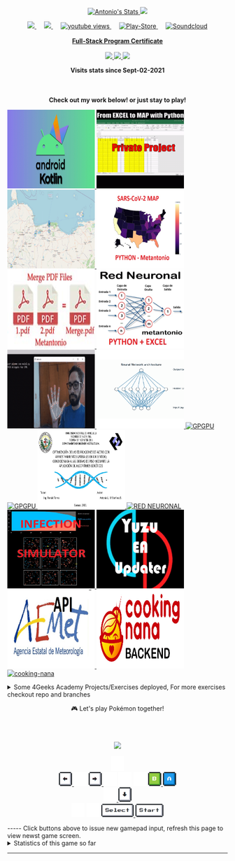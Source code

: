 <p align="center">
  <a href="https://github.com/metantonio" class="rich-diff-level-one">
    <img src="https://github-readme-stats.vercel.app/api?username=metantonio&show_icons=true&theme=dark" alt="Antonio's Stats" height="180em" />
    <img src="https://github-readme-stats.vercel.app/api/top-langs/?username=metantonio&exclude_repo=KNN-Image-Classification&show_icons=true&hide_border=false&layout=compact&langs_count=8&theme=dark" height="180em" />
  </a> 
</p>
<!-- seccion de redes sociales -->
<p align="center">
  <a href= "https://instagram.com/metantonio">
    <img src="https://badges.aleen42.com/src/instagram.svg" />
  </a>
  &emsp;
  <a href="https://linkedin.com/in/metantonio">
    <img src="https://img.shields.io/badge/LinkedIn-0077B5?style=for-the-badge&logo=linkedin&logoColor=white" width="80px" />
  </a>
  &emsp;
  <a href="https://www.youtube.com/metantonio">
    <img alt="youtube views" title="YouTube views" src="https://img.shields.io/youtube/channel/subscribers/UC65ksYjdenCfaTriVznWs2Q?style=social" />
  </a>
  &emsp;
  <a href="https://play.google.com/store/apps/developer?id=Antonio+Luis+III+Mart%C3%ADnez+Bastardo">
    <img alt="Play-Store" title="Soundcloud" src="https://img.shields.io/badge/Google_Play-414141?style=for-the-badge&logo=google-play&logoColor=white" width="90px" />
  </a>
   &emsp;
  <a href="https://soundcloud.com/metantonio">
    <img alt="Soundcloud" title="Soundcloud" src="https://badges.aleen42.com/src/soundcloud.svg" width="90px" />
  </a>
  <br/><br/>
  <!-- Final de las redes sociales -->
  <a href="https://storage.googleapis.com/certificates-breathecode/fdf7c30270f84483ff336c908f61852d7b8a06f8">
    <strong >Full-Stack Program Certificate</strong>
  </a>
  <br/><br/>
  <!-- Sección con algunos badges básicos sobre mi repositorio -->
  <a href="https://github.com/metantonio">
    <img src="https://badges.pufler.dev/years/metantonio?style=flat-square&color=black&logo=github&a=0" />
  </a>
  <a href="https://github.com/metantonio">
    <img src="https://badges.pufler.dev/visits/metantonio/metantonio?style=flat-square&color=black&logo=github&a=0" />
  </a>
  
  <img src="https://badges.pufler.dev/repos/metantonio" />
  <!-- Fin de los badges -->
  <br/>
  <p align="center">
    <strong>Visits stats since Sept-02-2021</strong>
    <br/><br/>
    <br/><br/>
    <strong>Check out my work below! or just stay to play!</strong>
  </p>
  <!-- Sección de Proyectos -->
  <p>
    <!-- Proyecto -8 -->
    <a href="https://github.com/metantonio/Google-Developer-Training-Kotlin" width="200px">
      <img src="https://github.com/metantonio/Google-Developer-Training-Kotlin/blob/main/portada.jpeg" width="200px" alt="GPGPU" height="180"/>
    </a>
    <!-- Proyecto -7 -->
    <a href="https://github.com/metantonio/map-draw" width="200px">
      <img src="./map-draw.gif" width="200px" alt="GPGPU" height="180"/>
    </a>
    <!-- Proyecto -6 -->
    <a href="https://github.com/metantonio/number-location" width="200px">
      <img src="https://raw.githubusercontent.com/metantonio/number-location/main/portada.jpg" width="200px" alt="GPGPU" height="180"/>
    </a>
    <!-- Proyecto -5 -->
    <a href="https://github.com/metantonio/usa-covid-map" width="200px">
      <img src="https://raw.githubusercontent.com/metantonio/usa-covid-map/main/portada.jpg" width="200px" alt="GPGPU" height="180"/>
    </a>
    <!-- Proyecto -4 -->
    <a href="https://github.com/metantonio/merge-pdf-files" width="200px">
      <img src="https://raw.githubusercontent.com/metantonio/merge-pdf-files/main/miniportada.jpg" width="200px" alt="GPGPU" height="180"/>
    </a>	
    <!-- Proyecto -3 -->
    <a href="https://github.com/metantonio/red-neuronal-python-excel" width="200px">
      <img src="https://github.com/metantonio/red-neuronal-python-excel/blob/main/portada.jpg" width="200px" alt="GPGPU" height="180"/>
    </a>	
    <!-- Proyecto -2 -->
    <a href="https://github.com/metantonio/AI-virtual-mouse" width="200px">
      <img src="https://github.com/metantonio/AI-virtual-mouse/blob/main/portada.gif" width="200px" alt="GPGPU" height="180"/>
    </a>	
    <!-- Proyecto -1 -->
    <a href="https://github.com/metantonio/neural-network-python-2" width="200px">
      <img src="https://raw.githubusercontent.com/metantonio/neural-network-python-2/main/portada.gif" width="200px" alt="GPGPU" height="180"/>
    </a>	
    <!-- Proyecto 0 -->
    <a href="https://github.com/metantonio/ML-tensorflow-web" width="200px">
      <img src="https://raw.githubusercontent.com/metantonio/ML-tensorflow-web/main/img/portada-readme.png" width="200px" alt="GPGPU" height="180"/>
    </a>	
    <!-- Proyecto 1 -->
    <a href="https://github.com/metantonio/gpgpu-particle-noise" width="200px">
      <img src="https://github.com/metantonio/gpgpu-particle-noise/blob/main/example2.gif?raw=true" width="200px" alt="GPGPU" height="180"/>
    </a>
    <!-- Proyecto 2 -->
    <a href="https://github.com/metantonio/tesis-ucv-ui" width="200px">
      <img src="https://raw.githubusercontent.com/metantonio/tesis-ucv-ui/main/docs/presentation.jpg" width="200px" alt="TESIS" height="180"/>
    </a>
    <!-- Proyecto 3 -->
    <a href="https://github.com/metantonio/red-neural-python" width="200px">
      <img src="https://raw.githubusercontent.com/metantonio/red-neural-python/main/portada.jpg" width="200px" height="180" alt="RED NEURONAL" />
    </a>
     <!-- Proyecto 4 -->
    <a href="https://github.com/metantonio/infection-simulation" width="200px">
      <img src="https://raw.githubusercontent.com/metantonio/infection-simulation/main/example.jpg" width="200px" height="180" alt="Infection" />
    </a>
    <!-- Proyecto 5 -->
    <a href="https://github.com/metantonio/yuzu-ea-updater" width="200px">
      <img src="https://raw.githubusercontent.com/metantonio/yuzu-ea-updater/main/portada.jpg" width="200px" height="180" alt="Yuzu" />
    </a>
    <!-- Proyecto 6 -->
    <a href="https://github.com/metantonio/AEMET-pythonclient-to-Excel" width="200px">
      <img src="https://raw.githubusercontent.com/metantonio/AEMET-pythonclient-to-Excel/main/aemet.jpg" width="200px" height="180" alt="AEMET" />
    </a>
    <!-- Proyecto 7 -->
    <a href="https://github.com/metantonio/cooking-nana-backend" width="200px">
      <img src="https://raw.githubusercontent.com/metantonio/cooking-nana-backend/main/logoback.jpg" width="200px" height="180" alt="cooking-nana" />
    </a>
    <!-- Proyecto 8 -->
    <a href="https://github.com/metantonio/cooking-nana-frontend" width="200px">
      <img src="https://raw.githubusercontent.com/metantonio/cooking-nana-frontend/master/src/img/Cooking-nana.png" height="180" width="200px" alt="cooking-nana" />
    </a>
  </p>
  <!-- Fin de la sección de proyectos -->
</p>
<!-- Sección de Ejercicios -->
<details>
    <summary>
      Some 4Geeks Academy Projects/Exercises deployed, For more exercises checkout repo and branches
    </summary>
    <!-- Ejercicio 1-->
    <a href="https://metantonio.github.io/react-projects-4geekacademy/" width="150px" height="150px">
      <img src="https://raw.githubusercontent.com/metantonio/react-projects-4geekacademy/tictactoe/tictactoe.jpg" width="150px" height="125px"/>
      <h6 height="25px" width="150px">App React perdió estados en github's pages</h6>
    </a>
    <!-- Ejercicio 2-->
    <a href="https://metantonio.github.io/instagram-photo-feed-bootstrap/" width="150px" height="150px">
      <img src="https://raw.githubusercontent.com/metantonio/instagram-photo-feed-bootstrap/main/insta-bootstrap.jpg" width="150px" height="125px"/>
    </a>
  </details>
<!-- Fin de la sección de ejercicios -->
<!-- pokemon sección -->
<p>
  <p align="center">🎮 Let's play Pokémon together!</p>
  <br></br>
  <!-- pokemon game -->
  <p align="center">
    <a href="https://github.com/metantonio">
      <img src="https://toy.aoaoao.me/image" width="300"/>
    </a>
    <p align="center"> 
      <img src="https://raw.githubusercontent.com/metantonio/metantonio/main/img/blank.png" width="30"/> 
        <a href="https://toy.aoaoao.me/control?button=2&callback=https://github.com/metantonio" style="position:absolute; top:-100px;">
          <img src="https://raw.githubusercontent.com/metantonio/metantonio/main/img/up.png" width="30"/>
        </a>
      <br/>
      <a href="https://toy.aoaoao.me/control?button=1&callback=https://github.com/metantonio">
        <img src="https://raw.githubusercontent.com/metantonio/metantonio/main/img/left.png" width="30"/>
      </a>
      <img src="https://raw.githubusercontent.com/metantonio/metantonio/main/img/blank.png" width="30"/>
      <a href="https://toy.aoaoao.me/control?button=0&callback=https://github.com/metantonio">
        <img src="https://raw.githubusercontent.com/metantonio/metantonio/main/img/right.png" width="30"/>
      </a>
      <img src="https://raw.githubusercontent.com/metantonio/metantonio/main/img/blank.png" width="30"/>
      <img src="https://raw.githubusercontent.com/metantonio/metantonio/main/img/blank.png" width="30"/>
      <img src="https://raw.githubusercontent.com/metantonio/metantonio/main/img/blank.png" width="30"/>
      <a href="https://toy.aoaoao.me/control?button=5&callback=https://github.com/metantonio">
        <img src="https://raw.githubusercontent.com/metantonio/metantonio/main/img/B.png" width="30"/>
      </a> 
      <a href="https://toy.aoaoao.me/control?button=4&callback=https://github.com/metantonio">
        <img src="https://raw.githubusercontent.com/metantonio/metantonio/main/img/A.png" width="30"/>
      </a>
      <br>
      <a href="https://toy.aoaoao.me/control?button=3&callback=https://github.com/metantonio">
        <img src="https://raw.githubusercontent.com/metantonio/metantonio/main/img/blank.png" width="30"/>
        <img src="https://raw.githubusercontent.com/metantonio/metantonio/main/img/down.png" width="30"/>
      </a>
      <br/>
      <img src="https://raw.githubusercontent.com/metantonio/metantonio/main/img/blank.png" width="30"/>
      <img src="https://raw.githubusercontent.com/metantonio/metantonio/main/img/blank.png" width="30"/>
      <a href="https://toy.aoaoao.me/control?button=6&callback=https://github.com/metantonio">
        <img src="https://raw.githubusercontent.com/metantonio/metantonio/main/img/select.png" height="30"/>
      </a> 
      <a href="https://toy.aoaoao.me/control?button=7&callback=https://github.com/metantonio">
        <img src="https://raw.githubusercontent.com/metantonio/metantonio/main/img/start.png" height="30" />
      </a> 
    </p>
  </p>
  -----
  <!-- end of pokemon game -->
  Click buttons above to issue new gamepad input, refresh this page to view newst game screen.

  <details>
    <summary>Statistics of this game so far</summary>
    <a href="https://github.com/metantonio">
      <img src="https://playground.aoaoao.me/Api/GBStatistic" />
    </a>
  </details>

  ---
</p>
<!-- Fin de la sección pokemon -->
